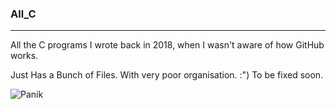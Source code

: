 ### All_C
---
All the C programs I wrote back in 2018, when I wasn't aware of how GitHub works.

Just Has a Bunch of Files. With very poor organisation. :")
To be fixed soon.

![Panik](https://cdn131.picsart.com/331981814059211.png?type=webp&to=min&r=640)
